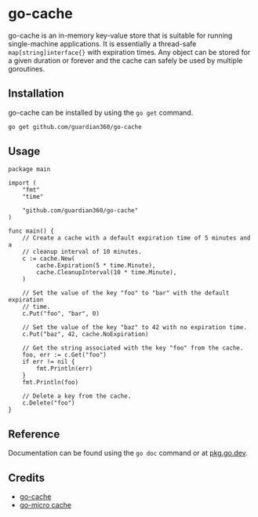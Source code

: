 # go-cache

go-cache is an in-memory key-value store that is suitable for running
single-machine applications. It is essentially a thread-safe
`map[string]interface{}` with expiration times. Any object can be stored for a
given duration or forever and the cache can safely be used by multiple
goroutines.

## Installation

go-cache can be installed by using the `go get` command.

```bash
go get github.com/guardian360/go-cache
```

## Usage

```golang
package main

import (
	"fmt"
	"time"

	"github.com/guardian360/go-cache"
)

func main() {
	// Create a cache with a default expiration time of 5 minutes and a
	// cleanup interval of 10 minutes.
	c := cache.New(
		cache.Expiration(5 * time.Minute),
		cache.CleanupInterval(10 * time.Minute),
	)

	// Set the value of the key "foo" to "bar" with the default expiration
	// time.
	c.Put("foo", "bar", 0)

	// Set the value of the key "baz" to 42 with no expiration time.
	c.Put("baz", 42, cache.NoExpiration)

	// Get the string associated with the key "foo" from the cache.
	foo, err := c.Get("foo")
	if err != nil {
		fmt.Println(err)
	}
	fmt.Println(foo)

	// Delete a key from the cache.
	c.Delete("foo")
}
```

## Reference

Documentation can be found using the `go doc` command or at [pkg.go.dev][docs].

## Credits

* [go-cache][go-cache-credits]
* [go-micro cache][go-micro-cache-credits]

[docs]: https://pkg.go.dev/github.com/guardian360/go-cache
[go-cache-credits]: https://github.com/patrickmn/go-cache
[go-micro-cache-credits]: https://github.com/asim/go-micro/tree/master/cache
